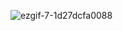 ![ezgif-7-1d27dcfa0088](https://user-images.githubusercontent.com/47268897/136671267-cc778688-f78e-490a-8695-7c1eb118b9e7.gif)
